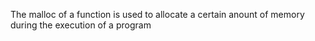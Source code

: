 The malloc of a function is used to allocate a certain anount of memory during the execution of a program
